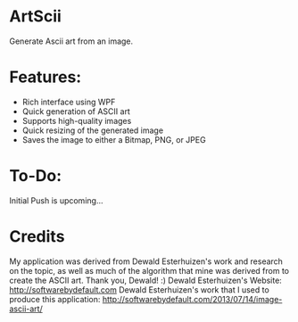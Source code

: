 # ArtScii
Generate Ascii art from an image.

# Features:
- Rich interface using WPF
- Quick generation of ASCII art
- Supports high-quality images
- Quick resizing of the generated image
- Saves the image to either a Bitmap, PNG, or JPEG

# To-Do:
Initial Push is upcoming...

# Credits
My application was derived from Dewald Esterhuizen's work and research on the topic, as well as much of the algorithm that mine was derived from to create the ASCII art. Thank you, Dewald! :)
Dewald Esterhuizen's Website: http://softwarebydefault.com
Dewald Esterhuizen's work that I used to produce this application:
http://softwarebydefault.com/2013/07/14/image-ascii-art/
